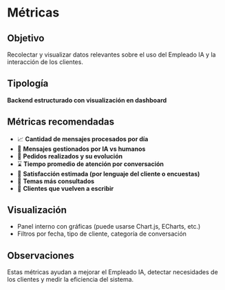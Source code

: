 # Métricas

## Objetivo
Recolectar y visualizar datos relevantes sobre el uso del Empleado IA y la interacción de los clientes.

## Tipología
**Backend estructurado con visualización en dashboard**

## Métricas recomendadas

- 📈 **Cantidad de mensajes procesados por día**
- 🤖 **Mensajes gestionados por IA vs humanos**
- 🛒 **Pedidos realizados y su evolución**
- ⌛ **Tiempo promedio de atención por conversación**
- 🧠 **Satisfacción estimada (por lenguaje del cliente o encuestas)**
- 💬 **Temas más consultados**
- 🔁 **Clientes que vuelven a escribir**

## Visualización

- Panel interno con gráficas (puede usarse Chart.js, ECharts, etc.)
- Filtros por fecha, tipo de cliente, categoría de conversación

## Observaciones

Estas métricas ayudan a mejorar el Empleado IA, detectar necesidades de los clientes y medir la eficiencia del sistema.
